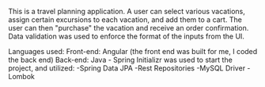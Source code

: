This is a travel planning application. A user can select various vacations, assign certain excursions to each vacation, and add them to a cart. The user can then "purchase" the vacation and receive an order confirmation. 
Data validation was used to enforce the format of the inputs from the UI.

Languages used: 
  Front-end: Angular (the front end was built for me, I coded the back end)
  Back-end: Java
      - Spring Initializr was used to start the project, and utilized:
          -Spring Data JPA
          -Rest Repositories
          -MySQL Driver
          -Lombok
